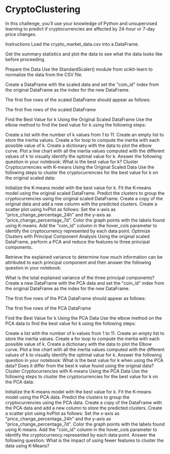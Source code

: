 # CryptoClustering
In this challenge, you’ll use your knowledge of Python and unsupervised learning to predict if cryptocurrencies are affected by 24-hour or 7-day price changes.

Instructions Load the crypto_market_data.csv into a DataFrame.

Get the summary statistics and plot the data to see what the data looks like before proceeding.

Prepare the Data Use the StandardScaler() module from scikit-learn to normalize the data from the CSV file.

Create a DataFrame with the scaled data and set the "coin_id" index from the original DataFrame as the index for the new DataFrame.

The first five rows of the scaled DataFrame should appear as follows:

The first five rows of the scaled DataFrame

Find the Best Value for k Using the Original Scaled DataFrame Use the elbow method to find the best value for k using the following steps:

Create a list with the number of k values from 1 to 11. Create an empty list to store the inertia values. Create a for loop to compute the inertia with each possible value of k. Create a dictionary with the data to plot the elbow curve. Plot a line chart with all the inertia values computed with the different values of k to visually identify the optimal value for k. Answer the following question in your notebook: What is the best value for k? Cluster Cryptocurrencies with K-means Using the Original Scaled Data Use the following steps to cluster the cryptocurrencies for the best value for k on the original scaled data:

Initialize the K-means model with the best value for k. Fit the K-means model using the original scaled DataFrame. Predict the clusters to group the cryptocurrencies using the original scaled DataFrame. Create a copy of the original data and add a new column with the predicted clusters. Create a scatter plot using hvPlot as follows: Set the x-axis as "price_change_percentage_24h" and the y-axis as "price_change_percentage_7d". Color the graph points with the labels found using K-means. Add the "coin_id" column in the hover_cols parameter to identify the cryptocurrency represented by each data point. Optimize Clusters with Principal Component Analysis Using the original scaled DataFrame, perform a PCA and reduce the features to three principal components.

Retrieve the explained variance to determine how much information can be attributed to each principal component and then answer the following question in your notebook:

What is the total explained variance of the three principal components? Create a new DataFrame with the PCA data and set the "coin_id" index from the original DataFrame as the index for the new DataFrame.

The first five rows of the PCA DataFrame should appear as follows:

The first five rows of the PCA DataFrame

Find the Best Value for k Using the PCA Data Use the elbow method on the PCA data to find the best value for k using the following steps:

Create a list with the number of k-values from 1 to 11. Create an empty list to store the inertia values. Create a for loop to compute the inertia with each possible value of k. Create a dictionary with the data to plot the Elbow curve. Plot a line chart with all the inertia values computed with the different values of k to visually identify the optimal value for k. Answer the following question in your notebook: What is the best value for k when using the PCA data? Does it differ from the best k value found using the original data? Cluster Cryptocurrencies with K-means Using the PCA Data Use the following steps to cluster the cryptocurrencies for the best value for k on the PCA data:

Initialize the K-means model with the best value for k. Fit the K-means model using the PCA data. Predict the clusters to group the cryptocurrencies using the PCA data. Create a copy of the DataFrame with the PCA data and add a new column to store the predicted clusters. Create a scatter plot using hvPlot as follows: Set the x-axis as "price_change_percentage_24h" and the y-axis as "price_change_percentage_7d". Color the graph points with the labels found using K-means. Add the "coin_id" column in the hover_cols parameter to identify the cryptocurrency represented by each data point. Answer the following question: What is the impact of using fewer features to cluster the data using K-Means?
